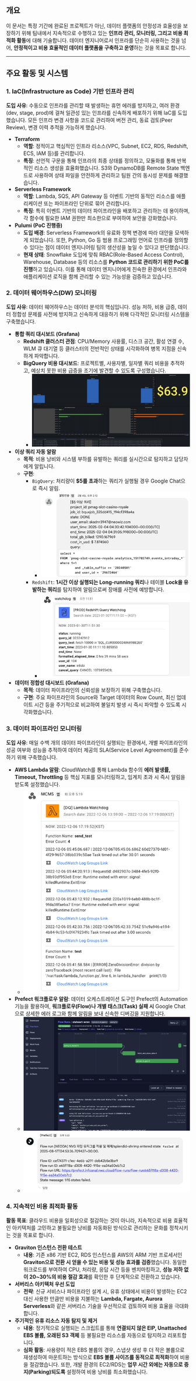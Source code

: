 ## 개요

이 문서는 특정 기간에 완료된 프로젝트가 아닌, 데이터 플랫폼의 안정성과 효율성을 보장하기 위해 팀내에서 지속적으로 수행하고 있는 **인프라 관리, 모니터링, 그리고 비용 최적화 활동**에 대해 기술합니다. 데이터 엔지니어로서 인프라를 단순히 사용하는 것을 넘어, **안정적이고 비용 효율적인 데이터 플랫폼을 구축하고 운영**하는 것을 목표로 합니다.

---

## 주요 활동 및 시스템

### 1. IaC(Infrastructure as Code) 기반 인프라 관리

**도입 사유**: 수동으로 인프라를 관리할 때 발생하는 휴먼 에러를 방지하고, 여러 환경(dev, stage, prod)에 걸쳐 일관성 있는 인프라를 신속하게 배포하기 위해 IaC를 도입했습니다. 모든 인프라 변경 사항을 코드로 관리하여 버전 관리, 동료 검토(Peer Review), 변경 이력 추적을 가능하게 했습니다.

-   **Terraform**
    -   **역할**: 정적이고 핵심적인 인프라 리소스(VPC, Subnet, EC2, RDS, Redshift, ECS, IAM 등)를 관리합니다.
    -   **특징**: 선언적 구문을 통해 인프라의 최종 상태를 정의하고, 모듈화를 통해 반복적인 리소스 생성을 효율화했습니다. S3와 DynamoDB를 Remote State 백엔드로 사용하여 상태 파일을 안전하게 관리하고 팀원 간의 동시성 문제를 해결했습니다.
-   **Serverless Framework**
    -   **역할**: Lambda, SQS, API Gateway 등 이벤트 기반의 동적인 리소스를 애플리케이션 또는 파이프라인 단위로 묶어 관리합니다.
    -   **특징**: 특히 이벤트 기반의 데이터 파이프라인을 배포하고 관리하는 데 용이하며, 각 함수에 필요한 IAM 권한만 최소한으로 부여하여 보안을 강화했습니다.
-   **Pulumi (PoC 진행중)**
    -   **도입 배경**: Serverless Framework의 유료화 정책 변경에 따라 대안을 모색하게 되었습니다. 또한, Python, Go 등 범용 프로그래밍 언어로 인프라를 정의할 수 있다는 점이 데이터 엔지니어링 팀의 생산성을 높일 수 있다고 판단했습니다.
    -   **현재 상태**: Snowflake 도입에 맞춰 RBAC(Role-Based Access Control), Warehouse, Database 등의 리소스를 **Python 코드로 관리하기 위한 PoC를 진행**하고 있습니다. 이를 통해 데이터 엔지니어에게 친숙한 환경에서 인프라와 애플리케이션 로직을 함께 관리할 수 있는 가능성을 검증하고 있습니다.

### 2. 데이터 웨어하우스(DW) 모니터링

**도입 사유**: 데이터 웨어하우스는 데이터 분석의 핵심입니다. 성능 저하, 비용 급증, 데이터 정합성 문제를 사전에 방지하고 신속하게 대응하기 위해 다각적인 모니터링 시스템을 구축했습니다.

-   **통합 쿼리 대시보드 (Grafana)**
    -   **Redshift 클러스터 관점**: CPU/Memory 사용률, 디스크 공간, 활성 연결 수, WLM 큐 대기열 등 클러스터의 전반적인 상태를 시각화하여 병목 지점을 신속하게 파악합니다.
    -   **BigQuery 비용 대시보드**: 프로젝트별, 사용자별, 일자별 쿼리 비용을 추적하고, 예상치 못한 비용 급증을 조기에 발견할 수 있도록 구성했습니다.
        -   ![bigquery_dashboard](/static/images/projects/infrastructure-management-and-monitoring/bigquery_dashboard.png)
-   **이상 쿼리 자동 알람**
    -   **목적**: 비용 낭비와 시스템 부하를 유발하는 쿼리를 실시간으로 탐지하고 담당자에게 알립니다.
    -   **구현**:
        -   `BigQuery`: 처리량이 **$5를 초과**하는 쿼리가 실행될 경우 Google Chat으로 즉시 알림.
            -   ![bigquery_cost_alert](/static/images/projects/infrastructure-management-and-monitoring/bigquery_cost_alert.png)
        -   `Redshift`: **1시간 이상 실행되는 Long-running 쿼리**나 테이블 **Lock을 유발하는 쿼리**를 탐지하여 알림으로써 장애를 사전에 예방합니다.
            -   ![redshift_query_alert](/static/images/projects/infrastructure-management-and-monitoring/redshift_query_alert.png)
-   **데이터 정합성 대시보드 (Grafana)**
    -   **목적**: 데이터 파이프라인의 신뢰성을 보장하기 위해 구축했습니다.
    -   **구현**: 주요 파이프라인의 Source와 Target 데이터의 Row Count, 최신 업데이트 시간 등을 주기적으로 비교하여 불일치 발생 시 즉시 파악할 수 있도록 시각화했습니다.

### 3. 데이터 파이프라인 모니터링

**도입 사유**: 매일 수백 개의 데이터 파이프라인이 실행되는 환경에서, 개별 파이프라인의 성공 여부와 성능을 추적하여 데이터 제공의 SLA(Service Level Agreement)를 준수하기 위해 구축했습니다.

-   **AWS Lambda 알람**: CloudWatch를 통해 Lambda 함수의 **에러 발생률, Timeout, Throttling** 등 핵심 지표를 모니터링하고, 임계치 초과 시 즉시 알림을 받도록 설정했습니다.
    -   ![lambda_error](/static/images/projects/infrastructure-management-and-monitoring/lambda_error.png)
-   **Prefect 워크플로우 알람**: 데이터 오케스트레이션 도구인 Prefect의 Automation 기능을 활용하여, **워크플로우(Flow)나 개별 태스크(Task) 실패 시** Google Chat으로 상세한 에러 로그와 함께 알림을 보내 신속한 디버깅을 지원합니다.
    -   ![prefect](/static/images/projects/infrastructure-management-and-monitoring/prefect.png)
    -   ![prefect_alert](/static/images/projects/infrastructure-management-and-monitoring/prefect_alert.png)

### 4. 지속적인 비용 최적화 활동

**활동 목표**: 클라우드 비용을 일회성으로 절감하는 것이 아니라, 지속적으로 비용 효율적인 아키텍처를 고민하고 불필요한 낭비를 자동화된 방식으로 관리하는 문화를 정착시키는 것을 목표로 합니다.

-   **Graviton 인스턴스 전환 테스트**
    -   **내용**: 기존 x86 기반 EC2, RDS 인스턴스를 AWS의 ARM 기반 프로세서인 **Graviton으로 전환 시 얻을 수 있는 비용 및 성능 효과를 검증**했습니다. 동일한 워크로드를 부여하여 CPU, 처리량, 응답 시간 등을 벤치마킹하고, **성능 저하 없이 20~30%의 비용 절감 효과**를 확인한 후 단계적으로 전환하고 있습니다.
-   **서버리스 아키텍처 우선 도입**
    -   **전략**: 신규 서비스나 파이프라인 설계 시, 유휴 상태에서 비용이 발생하는 EC2 대신 사용한 만큼만 비용을 지불하는 **Lambda, Fargate, Aurora Serverless**와 같은 서버리스 기술을 우선적으로 검토하여 비용 효율을 극대화합니다.
-   **주기적인 유휴 리소스 자동 탐지 및 제거**
    -   **내용**: 정기적으로 실행되는 스크립트를 통해 **연결되지 않은 EIP, Unattached EBS 볼륨, 오래된 S3 객체** 등 불필요한 리소스를 자동으로 탐지하고 리포트합니다.
    -   **심화 활동**: 사용량이 적은 EBS 볼륨의 경우, 스냅샷 생성 후 더 작은 볼륨으로 재생성하여 마운트하는 방식으로 **EBS 볼륨 사이즈를 동적으로 최적화**하여 비용을 절감했습니다. 또한, 개발 환경의 EC2/RDS는 **업무 시간 외에는 자동으로 중지(Parking)되도록** 설정하여 비용 낭비를 최소화했습니다.